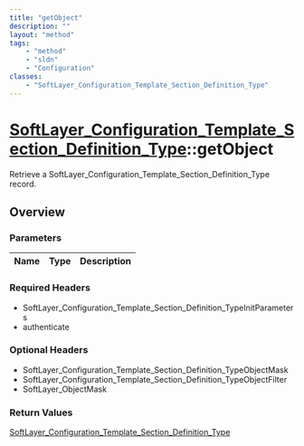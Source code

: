 ```yaml
---
title: "getObject"
description: ""
layout: "method"
tags:
    - "method"
    - "sldn"
    - "Configuration"
classes:
    - "SoftLayer_Configuration_Template_Section_Definition_Type"
---
```

# [SoftLayer_Configuration_Template_Section_Definition_Type](/reference/services/SoftLayer_Configuration_Template_Section_Definition_Type)::getObject

Retrieve a SoftLayer_Configuration_Template_Section_Definition_Type record.


## Overview 


### Parameters 
|Name | Type | Description |
| --- | --- | --- |


### Required Headers
* SoftLayer_Configuration_Template_Section_Definition_TypeInitParameters
* authenticate

### Optional Headers
* SoftLayer_Configuration_Template_Section_Definition_TypeObjectMask
* SoftLayer_Configuration_Template_Section_Definition_TypeObjectFilter
* SoftLayer_ObjectMask

### Return Values
<a href='/reference/datatypes/SoftLayer_Configuration_Template_Section_Definition_Type'>SoftLayer_Configuration_Template_Section_Definition_Type </a>


